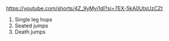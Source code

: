 https://youtube.com/shorts/4Z_9yMyi1dI?si=7EX-5kA0UtsUzCZt

1. Single leg hops 
2. Seated jumps 
3. Death jumps 
